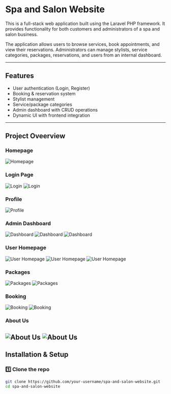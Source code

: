 #  Spa and Salon Website

This is a full-stack web application built using the Laravel PHP framework. It provides functionality for both customers and administrators of a spa and salon business.

The application allows users to browse services, book appointments, and view their reservations. Administrators can manage stylists, service categories, packages, reservations, and users from an internal dashboard.

---

##  Features

-  User authentication (Login, Register)
-  Booking & reservation system
-  Stylist management
-  Service/package categories
-  Admin dashboard with CRUD operations
-  Dynamic UI with frontend integration

---

##  Project Oveerview


###  Homepage
![Homepage](screenshots/Screenshot%202025-07-25%20005734.png)

###  Login Page
![Login](screenshots/Screenshot%202025-07-25%20030000.png)
![Login](screenshots/Screenshot%202025-07-25%20030039.png)

### Profile
![Profile](screenshots/Screenshot%202025-07-25%20005855.png)

###  Admin Dashboard
![Dashboard](screenshots/Screenshot%202025-07-25%20011322.png)
![Dashboard](screenshots/Screenshot%202025-07-25%20005503.png)
![Dashboard](screenshots/Screenshot%202025-07-25%20005535.png)

###  User Homepage
![User Homepage](screenshots/Screenshot%202025-07-25%20005953.png)
![User Homepage](screenshots/Screenshot%202025-07-25%20010011.png)
![User Homepage](screenshots/Screenshot%202025-07-25%20010133.png)

###  Packages
![Packages](screenshots/Screenshot%202025-07-25%20010159.png)
![Packages](screenshots/Screenshot%202025-07-25%20010245.png)

###  Booking
![Booking](screenshots/Screenshot%202025-07-25%20010625.png)
![Booking](screenshots/Screenshot%202025-07-25%20010822.png)

###  About Us
![About Us](screenshots/Screenshot%202025-07-25%20010940.png)
![About Us](screenshots/Screenshot%202025-07-25%20011002.png)
---

##  Installation & Setup

### 1️⃣ Clone the repo

```bash
git clone https://github.com/your-username/spa-and-salon-website.git
cd spa-and-salon-website
